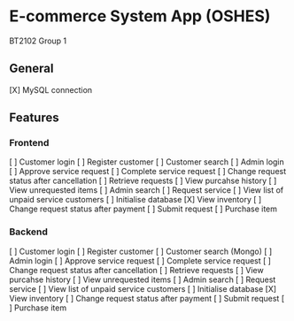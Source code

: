 # E-commerce System App (OSHES)
BT2102 Group 1

## General
[X] MySQL connection

## Features
### Frontend
[ ] Customer login
[ ] Register customer
[ ] Customer search
[ ] Admin login
[ ] Approve service request
[ ] Complete service request
[ ] Change request status after cancellation
[ ] Retrieve requests
[ ] View purcahse history
[ ] View unrequested items
[ ] Admin search
[ ] Request service
[ ] View list of unpaid service customers
[ ] Initialise database
[X] View inventory
[ ] Change request status after payment
[ ] Submit request
[ ] Purchase item

### Backend
[ ] Customer login
[ ] Register customer
[ ] Customer search (Mongo)
[ ] Admin login
[ ] Approve service request
[ ] Complete service request
[ ] Change request status after cancellation
[ ] Retrieve requests
[ ] View purcahse history
[ ] View unrequested items
[ ] Admin search
[ ] Request service
[ ] View list of unpaid service customers
[ ] Initialise database
[X] View inventory
[ ] Change request status after payment
[ ] Submit request
[ ] Purchase item
